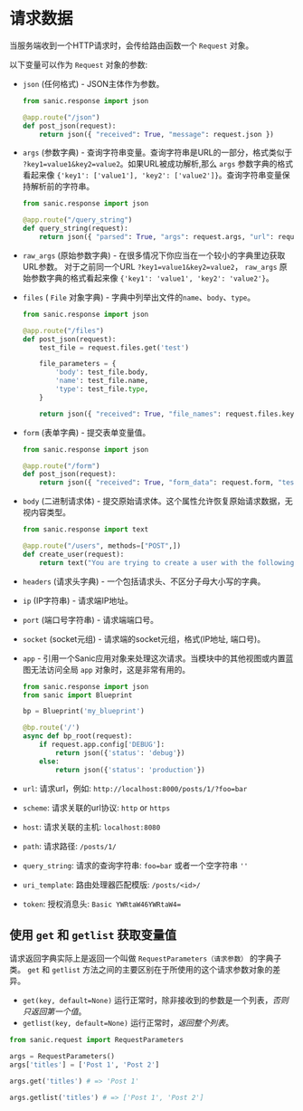 # 请求数据

当服务端收到一个HTTP请求时，会传给路由函数一个 `Request` 对象。

以下变量可以作为 `Request` 对象的参数:

- `json` (任何格式) - JSON主体作为参数。

  ```python
  from sanic.response import json

  @app.route("/json")
  def post_json(request):
      return json({ "received": True, "message": request.json })
  ```

- `args` (参数字典) - 查询字符串变量。查询字符串是URL的一部分，格式类似于 `?key1=value1&key2=value2`。如果URL被成功解析,那么 `args` 参数字典的格式看起来像 `{'key1': ['value1'], 'key2': ['value2']}`。查询字符串变量保持解析前的字符串。

  ```python
  from sanic.response import json

  @app.route("/query_string")
  def query_string(request):
      return json({ "parsed": True, "args": request.args, "url": request.url, "query_string": request.query_string })
  ```

- `raw_args` (原始参数字典) - 在很多情况下你应当在一个较小的字典里边获取URL参数。 对于之前同一个URL `?key1=value1&key2=value2`， `raw_args` 原始参数字典的格式看起来像 `{'key1': 'value1', 'key2': 'value2'}`。

- `files` ( `File` 对象字典) - 字典中列举出文件的`name`、`body`、`type`。

  ```python
  from sanic.response import json

  @app.route("/files")
  def post_json(request):
      test_file = request.files.get('test')

      file_parameters = {
          'body': test_file.body,
          'name': test_file.name,
          'type': test_file.type,
      }

      return json({ "received": True, "file_names": request.files.keys(), "test_file_parameters": file_parameters })
  ```

- `form` (表单字典) - 提交表单变量值。

  ```python
  from sanic.response import json

  @app.route("/form")
  def post_json(request):
      return json({ "received": True, "form_data": request.form, "test": request.form.get('test') })
  ```

- `body` (二进制请求体) - 提交原始请求体。这个属性允许恢复原始请求数据，无视内容类型。

  ```python
  from sanic.response import text

  @app.route("/users", methods=["POST",])
  def create_user(request):
      return text("You are trying to create a user with the following POST: %s" % request.body)
  ```

- `headers` (请求头字典) - 一个包括请求头、不区分子母大小写的字典。

- `ip` (IP字符串) - 请求端IP地址。

- `port` (端口号字符串) - 请求端端口号。

- `socket` (socket元组) - 请求端的socket元组，格式(IP地址, 端口号)。

- `app` - 引用一个Sanic应用对象来处理这次请求。当模块中的其他视图或内置蓝图无法访问全局 `app` 对象时，这是非常有用的。

  ```python
  from sanic.response import json
  from sanic import Blueprint

  bp = Blueprint('my_blueprint')

  @bp.route('/')
  async def bp_root(request):
      if request.app.config['DEBUG']:
          return json({'status': 'debug'})
      else:
          return json({'status': 'production'})

  ```
- `url`: 请求url，例如: `http://localhost:8000/posts/1/?foo=bar`
- `scheme`: 请求关联的url协议: `http` or `https`
- `host`: 请求关联的主机: `localhost:8080`
- `path`: 请求路径: `/posts/1/`
- `query_string`: 请求的查询字符串: `foo=bar` 或者一个空字符串 `''`
- `uri_template`: 路由处理器匹配模版: `/posts/<id>/`
- `token`: 授权消息头: `Basic YWRtaW46YWRtaW4=`


## 使用 `get` 和 `getlist` 获取变量值

请求返回字典实际上是返回一个叫做 `RequestParameters（请求参数）` 的字典子类。 `get` 和 `getlist` 方法之间的主要区别在于所使用的这个请求参数对象的差异。

- `get(key, default=None)` 运行正常时，除非接收到的参数是一个列表，*否则只返回第一个值*。
- `getlist(key, default=None)` 运行正常时，*返回整个列表*。

```python
from sanic.request import RequestParameters

args = RequestParameters()
args['titles'] = ['Post 1', 'Post 2']

args.get('titles') # => 'Post 1'

args.getlist('titles') # => ['Post 1', 'Post 2']
```
